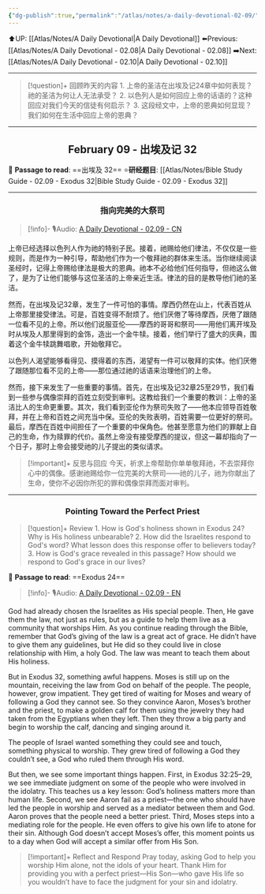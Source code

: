 ```yaml
---
{"dg-publish":true,"permalink":"/atlas/notes/a-daily-devotional-02-09/","noteIcon":""}
---
```


 ⬆️UP: [[Atlas/Notes/A Daily Devotional\|A Daily Devotional]]
⬅️Previous: [[Atlas/Notes/A Daily Devotional - 02.08\|A Daily Devotional - 02.08]]
➡️Next: [[Atlas/Notes/A Daily Devotional - 02.10\|A Daily Devotional - 02.10]]

---

> [!question]+ 回顾昨天的内容
> 1.⁠ ⁠上帝的圣洁在出埃及记24章中如何表现？祂的圣洁为何让人无法承受？
> 2.⁠ ⁠以色列人是如何回应上帝的话语的？这种回应对我们今天的信徒有何启示？
> 3.⁠ ⁠这段经文中，上帝的恩典如何显现？我们如何在生活中回应上帝的恩典？


---
## <center>February 09 - 出埃及记 32</center>

📖 **Passage to read**: ==出埃及 32==
⭐**研经题目**: [[Atlas/Notes/Bible Study Guide - 02.09 - Exodus 32\|Bible Study Guide - 02.09 - Exodus 32]]

---
### <center>指向完美的大祭司</center>

> [!info]- 🎙️Audio: [A Daily Devotional - 02.09 - CN]()

上帝已经选择以色列人作为祂的特别子民。接着，祂赐给他们律法，不仅仅是一些规则，而是作为一种引导，帮助他们作为一个敬拜祂的群体来生活。当你继续阅读圣经时，记得上帝赐给律法是极大的恩典。祂本不必给他们任何指导，但祂这么做了，是为了让他们能够与这位圣洁的上帝亲近生活。律法的目的是教导他们祂的圣洁。

然而，在出埃及记32章，发生了一件可怕的事情。摩西仍然在山上，代表百姓从上帝那里接受律法。可是，百姓变得不耐烦了。他们厌倦了等待摩西，厌倦了跟随一位看不见的上帝。所以他们说服亚伦——摩西的哥哥和祭司——用他们离开埃及时从埃及人那里得到的金饰，造出一个金牛犊。接着，他们举行了盛大的庆典，围着这个金牛犊跳舞唱歌，开始敬拜它。

以色列人渴望能够看得见、摸得着的东西，渴望有一件可以敬拜的实体。他们厌倦了跟随那位看不见的上帝——那位通过祂的话语来治理他们的上帝。

然而，接下来发生了一些重要的事情。首先，在出埃及记32章25至29节，我们看到一些参与偶像崇拜的百姓立刻受到审判。这教给我们一个重要的教训：上帝的圣洁比人的生命更重要。其次，我们看到亚伦作为祭司失败了——他本应领导百姓敬拜，并在上帝和百姓之间充当中保。亚伦的失败表明，百姓需要一位更好的祭司。最后，摩西在百姓中间担任了一个重要的中保角色。他甚至愿意为他们的罪献上自己的生命，作为赎罪的代价。虽然上帝没有接受摩西的提议，但这一幕却指向了一个日子，那时上帝会接受祂的儿子提出的类似请求。

> [!important]+ 反思与回应
今天，祈求上帝帮助你单单敬拜祂，不去崇拜你心中的偶像。感谢祂赐给你一位完美的大祭司——祂的儿子，祂为你献出了生命，使你不必因你所犯的罪和偶像崇拜而面对审判。




---
### <center>Pointing Toward the Perfect Priest</center>

> [!question]+ Review
> 1.⁠ ⁠How is God's holiness shown in Exodus 24? Why is His holiness unbearable?
> 2.⁠ ⁠How did the Israelites respond to God's word? What lesson does this response offer to believers today?
> 3.⁠ ⁠How is God's grace revealed in this passage? How should we respond to God's grace in our lives?

📖 **Passage to read**: ==Exodus 24==

> [!info]- 🎙️Audio: [A Daily Devotional - 02.09 - EN]()  


God had already chosen the Israelites as His special people. Then, He gave them the law, not just as rules, but as a guide to help them live as a community that worships Him. As you continue reading through the Bible, remember that God’s giving of the law is a great act of grace. He didn’t have to give them any guidelines, but He did so they could live in close relationship with Him, a holy God. The law was meant to teach them about His holiness.

But in Exodus 32, something awful happens. Moses is still up on the mountain, receiving the law from God on behalf of the people. The people, however, grow impatient. They get tired of waiting for Moses and weary of following a God they cannot see. So they convince Aaron, Moses’s brother and the priest, to make a golden calf for them using the jewelry they had taken from the Egyptians when they left. Then they throw a big party and begin to worship the calf, dancing and singing around it.

The people of Israel wanted something they could see and touch, something physical to worship. They grew tired of following a God they couldn’t see, a God who ruled them through His word.

But then, we see some important things happen. First, in Exodus 32:25–29, we see immediate judgment on some of the people who were involved in the idolatry. This teaches us a key lesson: God’s holiness matters more than human life. Second, we see Aaron fail as a priest—the one who should have led the people in worship and served as a mediator between them and God. Aaron proves that the people need a better priest. Third, Moses steps into a mediating role for the people. He even offers to give his own life to atone for their sin. Although God doesn’t accept Moses’s offer, this moment points us to a day when God will accept a similar offer from His Son.

> [!important]+ Reflect and Respond
Pray today, asking God to help you worship Him alone, not the idols of your heart. Thank Him for providing you with a perfect priest—His Son—who gave His life so you wouldn’t have to face the judgment for your sin and idolatry.






















